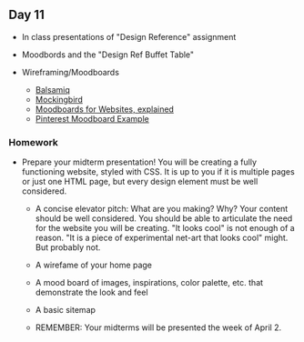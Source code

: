 ## Day 11

* In class presentations of "Design Reference" assignment

* Moodbords and the "Design Ref Buffet Table"

* Wireframing/Moodboards

    * [Balsamiq](https://balsamiq.com/)
    * [Mockingbird](https://gomockingbird.com/home)
    * [Moodboards for Websites, explained](https://www.smartbugmedia.com/blog/what-is-a-mood-board-and-how-can-it-influence-my-website-design)
    * [Pinterest Moodboard Example](https://www.pinterest.com/pin/331999803756049839/)


### Homework

* Prepare your midterm presentation! You will be creating a fully functioning website, styled with CSS. It is up to you if it is multiple pages or just one HTML page, but every design element must be well considered.

    * A concise elevator pitch: What are you making? Why? Your content should be well considered. You should be able to articulate the need for the website you will be creating. "It looks cool" is not enough of a reason. "It is a piece of experimental net-art that looks cool" might. But probably not.

    * A wirefame of your home page

    * A mood board of images, inspirations, color palette, etc. that demonstrate the look and feel

    * A basic sitemap

    * REMEMBER: Your midterms will be presented the week of April 2.
